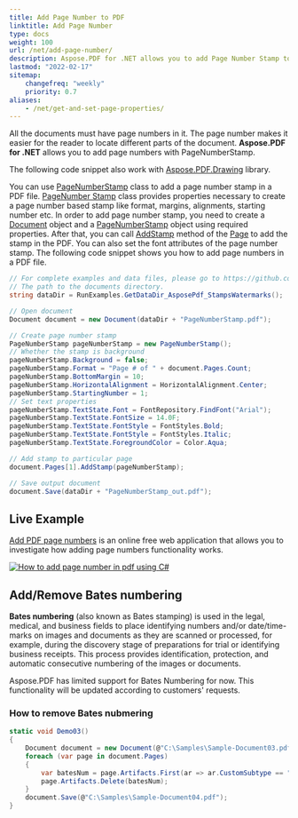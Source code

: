 ```yaml
---
title: Add Page Number to PDF
linktitle: Add Page Number
type: docs
weight: 100
url: /net/add-page-number/
description: Aspose.PDF for .NET allows you to add Page Number Stamp to your PDF file using PageNumber Stamp class.
lastmod: "2022-02-17"
sitemap:
    changefreq: "weekly"
    priority: 0.7
aliases:
    - /net/get-and-set-page-properties/
---
```

<script type="application/ld+json">
{
    "@context": "https://schema.org",
    "@type": "TechArticle",
    "headline": "Add Page Number to PDF with C#",
    "alternativeHeadline": "How to add Page Number Stamp to PDF",
    "author": {
        "@type": "Person",
        "name":"Anastasiia Holub",
        "givenName": "Anastasiia",
        "familyName": "Holub",
        "url":"https://www.linkedin.com/in/anastasiia-holub-750430225/"
    },
    "genre": "pdf document generation",
    "keywords": "pdf, c#, page number stamp",
    "wordcount": "302",
    "proficiencyLevel":"Beginner",
    "publisher": {
        "@type": "Organization",
        "name": "Aspose.PDF Doc Team",
        "url": "https://products.aspose.com/pdf",
        "logo": "https://www.aspose.cloud/templates/aspose/img/products/pdf/aspose_pdf-for-net.svg",
        "alternateName": "Aspose",
        "sameAs": [
            "https://facebook.com/aspose.pdf/",
            "https://twitter.com/asposepdf",
            "https://www.youtube.com/channel/UCmV9sEg_QWYPi6BJJs7ELOg/featured",
            "https://www.linkedin.com/company/aspose",
            "https://stackoverflow.com/questions/tagged/aspose",
            "https://aspose.quora.com/",
            "https://aspose.github.io/"
        ],
        "contactPoint": [
            {
                "@type": "ContactPoint",
                "telephone": "+1 903 306 1676",
                "contactType": "sales",
                "areaServed": "US",
                "availableLanguage": "en"
            },
            {
                "@type": "ContactPoint",
                "telephone": "+44 141 628 8900",
                "contactType": "sales",
                "areaServed": "GB",
                "availableLanguage": "en"
            },
            {
                "@type": "ContactPoint",
                "telephone": "+61 2 8006 6987",
                "contactType": "sales",
                "areaServed": "AU",
                "availableLanguage": "en"
            }
        ]
    },
    "url": "/net/add-page-number/",
    "mainEntityOfPage": {
        "@type": "WebPage",
        "@id": "/net/add-page-number/"
    },
    "dateModified": "2022-02-04",
    "description": "Aspose.PDF for .NET allows you to add Page Number Stamp to your PDF file using PageNumber Stamp class."
}
</script>

All the documents must have page numbers in it. The page number makes it easier for the reader to locate different parts of the document.
**Aspose.PDF for .NET** allows you to add page numbers with PageNumberStamp.

The following code snippet also work with [Aspose.PDF.Drawing](/pdf/net/drawing/) library.

You can use [PageNumberStamp](https://reference.aspose.com/pdf/net/aspose.pdf/pagenumberstamp) class to add a page number stamp in a PDF file. [PageNumber Stamp](https://reference.aspose.com/pdf/net/aspose.pdf/pagenumberstamp) class provides properties necessary to create a page number based stamp like format, margins, alignments, starting number etc. In order to add page number stamp, you need to create a [Document](https://reference.aspose.com/pdf/net/aspose.pdf/document) object and a [PageNumberStamp](https://reference.aspose.com/pdf/net/aspose.pdf/pagenumberstamp) object using required properties. After that, you can call [AddStamp](https://reference.aspose.com/pdf/net/aspose.pdf/page/methods/addstamp) method of the [Page](https://reference.aspose.com/pdf/net/aspose.pdf/page) to add the stamp in the PDF. You can also set the font attributes of the page number stamp. The following code snippet shows you how to add page numbers in a PDF file.

```csharp
// For complete examples and data files, please go to https://github.com/aspose-pdf/Aspose.PDF-for-.NET
// The path to the documents directory.
string dataDir = RunExamples.GetDataDir_AsposePdf_StampsWatermarks();

// Open document
Document document = new Document(dataDir + "PageNumberStamp.pdf");

// Create page number stamp
PageNumberStamp pageNumberStamp = new PageNumberStamp();
// Whether the stamp is background
pageNumberStamp.Background = false;
pageNumberStamp.Format = "Page # of " + document.Pages.Count;
pageNumberStamp.BottomMargin = 10;
pageNumberStamp.HorizontalAlignment = HorizontalAlignment.Center;
pageNumberStamp.StartingNumber = 1;
// Set text properties
pageNumberStamp.TextState.Font = FontRepository.FindFont("Arial");
pageNumberStamp.TextState.FontSize = 14.0F;
pageNumberStamp.TextState.FontStyle = FontStyles.Bold;
pageNumberStamp.TextState.FontStyle = FontStyles.Italic;
pageNumberStamp.TextState.ForegroundColor = Color.Aqua;

// Add stamp to particular page
document.Pages[1].AddStamp(pageNumberStamp);

// Save output document
document.Save(dataDir + "PageNumberStamp_out.pdf");
```

## Live Example

[Add PDF page numbers](https://products.aspose.app/pdf/page-number) is an online free web application that allows you to investigate how adding page numbers functionality works.

[![How to add page number in pdf using C#](page_number.png)](https://products.aspose.app/pdf/page-number)

## Add/Remove Bates numbering

**Bates numbering** (also known as Bates stamping) is used in the legal, medical, and business fields to place identifying numbers and/or date/time-marks on images and documents as they are scanned or processed, for example, during the discovery stage of preparations for trial or identifying business receipts. This process provides identification, protection, and automatic consecutive numbering of the images or documents.

Aspose.PDF has limited support for Bates Numbering for now. This functionality will be updated according to customers' requests.

### How to remove Bates nubmering

```csharp
static void Demo03()
{
    Document document = new Document(@"C:\Samples\Sample-Document03.pdf");
    foreach (var page in document.Pages)
    {
        var batesNum = page.Artifacts.First(ar => ar.CustomSubtype == "BatesN");
        page.Artifacts.Delete(batesNum);
    }
    document.Save(@"C:\Samples\Sample-Document04.pdf");
}
```

<script type="application/ld+json">
{
    "@context": "http://schema.org",
    "@type": "SoftwareApplication",
    "name": "Aspose.PDF for .NET Library",
    "image": "https://www.aspose.cloud/templates/aspose/img/products/pdf/aspose_pdf-for-net.svg",
    "url": "https://www.aspose.com/",
    "publisher": {
        "@type": "Organization",
        "name": "Aspose.PDF",
        "url": "https://products.aspose.com/pdf",
        "logo": "https://www.aspose.cloud/templates/aspose/img/products/pdf/aspose_pdf-for-net.svg",
        "alternateName": "Aspose",
        "sameAs": [
            "https://facebook.com/aspose.pdf/",
            "https://twitter.com/asposepdf",
            "https://www.youtube.com/channel/UCmV9sEg_QWYPi6BJJs7ELOg/featured",
            "https://www.linkedin.com/company/aspose",
            "https://stackoverflow.com/questions/tagged/aspose",
            "https://aspose.quora.com/",
            "https://aspose.github.io/"
        ],
        "contactPoint": [
            {
                "@type": "ContactPoint",
                "telephone": "+1 903 306 1676",
                "contactType": "sales",
                "areaServed": "US",
                "availableLanguage": "en"
            },
            {
                "@type": "ContactPoint",
                "telephone": "+44 141 628 8900",
                "contactType": "sales",
                "areaServed": "GB",
                "availableLanguage": "en"
            },
            {
                "@type": "ContactPoint",
                "telephone": "+61 2 8006 6987",
                "contactType": "sales",
                "areaServed": "AU",
                "availableLanguage": "en"
            }
        ]
    },
    "offers": {
        "@type": "Offer",
        "price": "1199",
        "priceCurrency": "USD"
    },
    "applicationCategory": "PDF Manipulation Library for .NET",
    "downloadUrl": "https://www.nuget.org/packages/Aspose.PDF/",
    "operatingSystem": "Windows, MacOS, Linux",
    "screenshot": "https://docs.aspose.com/pdf/net/create-pdf-document/screenshot.png",
    "softwareVersion": "2022.1",
    "aggregateRating": {
        "@type": "AggregateRating",
        "ratingValue": "5",
        "ratingCount": "16"
    }
}
</script>
